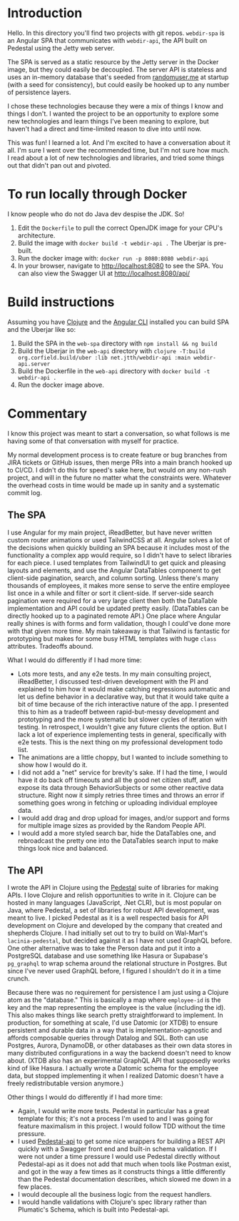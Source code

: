 # Introduction

Hello. In this directory you'll find two projects with git repos. `webdir-spa` is an Angular SPA that communicates with `webdir-api`, the API built on Pedestal using the Jetty web server. 

The SPA is served as a static resource by the Jetty server in the Docker image, but they could easily be decoupled. The server API is stateless and uses an in-memory database that's seeded from [randomuser.me](https://randomuser.me) at startup (with a seed for consistency), but could easily be hooked up to any number of persistence layers. 

I chose these technologies because they were a mix of things I know and things I don't. I wanted the project to be an opportunity to explore some new technologies and learn things I've been meaning to explore, but haven't had a direct and time-limited reason to dive into until now.

This was fun! I learned a lot. And I'm excited to have a conversation about it all. I'm sure I went over the recommended time, but I'm not sure how much. I read about a lot of new technologies and libraries, and tried some things out that didn't pan out and pivoted. 

# To run locally through Docker

I know people who do not do Java dev despise the JDK. So!

1. Edit the `Dockerfile` to pull the correct OpenJDK image for your CPU's architecture.
2. Build the image with `docker build -t webdir-api .` The Uberjar is pre-built.
3. Run the docker image with: `docker run -p 8080:8080 webdir-api`
4. In your browser, navigate to [http://localhost:8080](http://localhost:8080) to see the SPA. You can also view the Swagger UI at [http://localhost:8080/api/](http://localhost:8080/api/)


# Build instructions

Assuming you have [Clojure](https://clojure.org/guides/getting_started) and the [Angular CLI](https://angular.io/cli) installed you can build SPA and the Uberjar like so:

1. Build the SPA in the `web-spa` directory with `npm install && ng build`
2. Build the Uberjar in the `web-api` directory with `clojure -T:build org.corfield.build/uber :lib net.jtth/webdir-api :main webdir-api.server`
3. Build the Dockerfile in the `web-api` directory with `docker build -t webdir-api .`
4. Run the docker image above.

# Commentary

I know this project was meant to start a conversation, so what follows is me having some of that conversation with myself for practice.

My normal development process is to create feature or bug branches from JIRA tickets or GitHub issues, then merge PRs into a main branch hooked up to CI/CD. I didn't do this for speed's sake here, but would on any non-rush project, and will in the future no matter what the constraints were. Whatever the overhead costs in time would be made up in sanity and a systematic commit log. 

## The SPA

I use Angular for my main project, iReadBetter, but have never written custom router animations or used TailwindCSS at all. Angular solves a lot of the decisions when quickly building an SPA because it includes most of the functionality a complex app would require, so I didn't have to select libraries for each piece. I used templates from TailwindUI to get quick and pleasing layouts and elements, and use the Angular DataTables component to get client-side pagination, search, and column sorting. Unless there's many thousands of employees, it makes more sense to serve the entire employee list once in a while and filter or sort it client-side. If server-side search pagination were required for a very large client then both the DataTable implementation and API could be updated pretty easily. (DataTables can be directly hooked up to a paginated remote API.) One place where Angular really shines is with forms and form validation, though I could've done more with that given more time. My main takeaway is that Tailwind is fantastic for prototyping but makes for some busy HTML templates with huge `class` attributes. Tradeoffs abound.

What I would do differently if I had more time:

- Lots more tests, and any e2e tests. In my main consulting project, iReadBetter, I discussed test-driven development with the PI and explained to him how it would make catching regressions automatic and let us define behavior in a declarative way, but that it would take quite a bit of time because of the rich interactive nature of the app. I presented this to him as a tradeoff between rapid-but-messy development and prototyping and the more systematic but slower cycles of iteration with testing. In retrospect, I wouldn't give any future clients the option. But I lack a lot of experience implementing tests in general, specifically with e2e tests. This is the next thing on my professional development todo list.
- The animations are a little choppy, but I wanted to include something to show how I would do it.
- I did not add a "net" service for brevity's sake. If I had the time, I would have it do back off timeouts and all the good net citizen stuff, and expose its data through BehaviorSubjects or some other reactive data structure. Right now it simply retries three times and throws an error if something goes wrong in fetching or uploading individual employee data.
- I would add drag and drop upload for images, and/or support and forms for multiple image sizes as provided by the Random People API.
- I would add a more styled search bar, hide the DataTables one, and rebroadcast the pretty one into the DataTables search input to make things look nice and balanced.

## The API

I wrote the API in Clojure using the [Pedestal](http://pedestal.io/) suite of libraries for making APIs. I love Clojure and relish opportunities to write in it. Clojure can be hosted in many languages (JavaScript, .Net CLR), but is most popular on Java, where Pedestal, a set of libraries for robust API development, was meant to live. I picked Pedestal as it is a well respected basis for API development on Clojure and developed by the company that created and shepherds Clojure. I had initially set out to try to build on Wal-Mart's `lacinia-pedestal`, but decided against it as I have not used GraphQL before. One other alternative was to take the Person data and put it into a PostgreSQL database and use something like Hasura or Supabase's `pg_graphql` to wrap schema around the relational structure in Postgres. But since I've never used GraphQL before, I figured I shouldn't do it in a time crunch. 

Because there was no requirement for persistence I am just using a Clojure atom as the "database." This is basically a map where `employee-id` is the key and the map representing the employee is the value (including the id). This also makes things like search pretty straightforward to implement. In production, for something at scale, I'd use Datomic (or XTDB) to ensure persistent and durable data in a way that is implementation-agnostic and affords composable queries through Datalog and SQL. Both can use Postgres, Aurora, DynamoDB, or other databases as their own data stores in many distributed configurations in a way the backend doesn't need to know about. (XTDB also has an experimental GraphQL API that supposedly works kind of like Hasura. I actually wrote a Datomic schema for the employee data, but stopped implementing it when I realized Datomic doesn't have a freely redistributable version anymore.)

Other things I would do differently if I had more time:

- Again, I would write more tests. Pedestal in particular has a great template for this; it's not a process I'm used to and I was going for feature maximalism in this project. I would follow TDD without the time pressure. 
- I used [Pedestal-api](https://github.com/oliyh/pedestal-api) to get some nice wrappers for building a REST API quickly with a Swagger front end and built-in schema validation. If I were not under a time pressure I would use Pedestal directly without Pedestal-api as it does not add that much when tools like Postman exist, and got in the way a few times as it constructs things a little differently than the Pedestal documentation describes, which slowed me down in a few places.
- I would decouple all the business logic from the request handlers.
- I would handle validations with Clojure's spec library rather than Plumatic's Schema, which is built into Pedestal-api.
